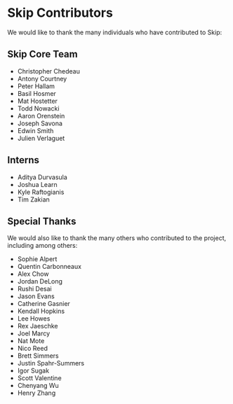 # Skip Contributors

We would like to thank the many individuals who have contributed to Skip:

## Skip Core Team

- Christopher Chedeau
- Antony Courtney
- Peter Hallam
- Basil Hosmer
- Mat Hostetter
- Todd Nowacki
- Aaron Orenstein
- Joseph Savona
- Edwin Smith
- Julien Verlaguet

## Interns

- Aditya Durvasula
- Joshua Learn
- Kyle Raftogianis
- Tim Zakian

## Special Thanks

We would also like to thank the many others who contributed to the project, including among others:

- Sophie Alpert
- Quentin Carbonneaux
- Alex Chow
- Jordan DeLong
- Rushi Desai
- Jason Evans
- Catherine Gasnier
- Kendall Hopkins
- Lee Howes
- Rex Jaeschke
- Joel Marcy
- Nat Mote
- Nico Reed
- Brett Simmers
- Justin Spahr-Summers
- Igor Sugak
- Scott Valentine
- Chenyang Wu
- Henry Zhang
